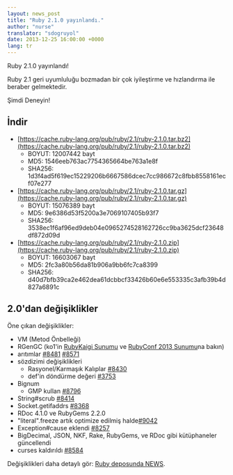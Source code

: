 ```yaml
---
layout: news_post
title: "Ruby 2.1.0 yayınlandı."
author: "nurse"
translator: "sdogruyol"
date: 2013-12-25 16:00:00 +0000
lang: tr
---
```


Ruby 2.1.0 yayınlandı!

Ruby 2.1 geri uyumluluğu bozmadan bir çok iyileştirme ve hızlandırma ile beraber
gelmektedir.

Şimdi Deneyin!

## İndir

* [https://cache.ruby-lang.org/pub/ruby/2.1/ruby-2.1.0.tar.bz2](https://cache.ruby-lang.org/pub/ruby/2.1/ruby-2.1.0.tar.bz2)
  * BOYUT:  12007442 bayt
  * MD5:    1546eeb763ac7754365664be763a1e8f
  * SHA256: 1d3f4ad5f619ec15229206b6667586dcec7cc986672c8fbb8558161ecf07e277
* [https://cache.ruby-lang.org/pub/ruby/2.1/ruby-2.1.0.tar.gz](https://cache.ruby-lang.org/pub/ruby/2.1/ruby-2.1.0.tar.gz)
  * BOYUT:  15076389 bayt
  * MD5:    9e6386d53f5200a3e7069107405b93f7
  * SHA256: 3538ec1f6af96ed9deb04e0965274528162726cc9ba3625dcf23648df872d09d
* [https://cache.ruby-lang.org/pub/ruby/2.1/ruby-2.1.0.zip](https://cache.ruby-lang.org/pub/ruby/2.1/ruby-2.1.0.zip)
  * BOYUT:  16603067 bayt
  * MD5:    2fc3a80b56da81b906a9bb6fc7ca8399
  * SHA256: d40d7bfb39ca2e462dea61dcbbcf33426b60e6e553335c3afb39b4d827a6891c

## 2.0'dan değişiklikler

Öne çıkan değişiklikler:

* VM (Metod Önbelleği)
* RGenGC (ko1'in [RubyKaigi Sunumu](http://rubykaigi.org/2013/talk/S73) ve [RubyConf 2013 Sunumu](http://www.atdot.net/~ko1/activities/rubyconf2013-ko1_pub.pdf)na bakın)
* arıtımlar [#8481](https://bugs.ruby-lang.org/issues/8481) [#8571](https://bugs.ruby-lang.org/issues/8571)
* sözdizimi değişiklikleri
  * Rasyonel/Karmaşık Kalıplar [#8430](https://bugs.ruby-lang.org/issues/8430)
  * def'in döndürme değeri [#3753](https://bugs.ruby-lang.org/issues/3753)
* Bignum
  * GMP kullan [#8796](https://bugs.ruby-lang.org/issues/8796)
* String#scrub [#8414](https://bugs.ruby-lang.org/issues/8414)
* Socket.getifaddrs [#8368](https://bugs.ruby-lang.org/issues/8368)
* RDoc 4.1.0 ve RubyGems 2.2.0
* "literal".freeze artık optimize edilmiş halde[#9042](https://bugs.ruby-lang.org/issues/9042)
* Exception#cause eklendi [#8257](https://bugs.ruby-lang.org/issues/8257)
* BigDecimal, JSON, NKF, Rake, RubyGems, ve RDoc gibi kütüphaneler güncellendi
* curses kaldırıldı [#8584](https://bugs.ruby-lang.org/issues/8584)

Değişiklikleri daha detaylı gör: [Ruby deposunda NEWS](https://github.com/ruby/ruby/blob/v2_1_0/NEWS).
